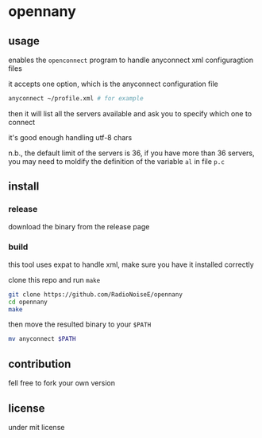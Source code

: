 # opennany

## usage

enables the `openconnect` program to handle anyconnect xml configuragtion files

it accepts one option, which is the anyconnect configuration file
```bash
anyconnect ~/profile.xml # for example
```
then it will list all the servers available and ask you to specify which one to connect

it's good enough handling utf-8 chars

n.b., the default limit of the servers is 36, if you have more than 36 servers, you may need to moldify the definition of the variable `al` in file `p.c`

## install

### release

download the binary from the release page

### build

this tool uses expat to handle xml, make sure you have it installed correctly

clone this repo and run `make`
```bash
git clone https://github.com/RadioNoiseE/opennany
cd opennany
make
```
then move the resulted binary to your `$PATH`
```bash
mv anyconnect $PATH
```

## contribution

fell free to fork your own version

## license

under mit license

